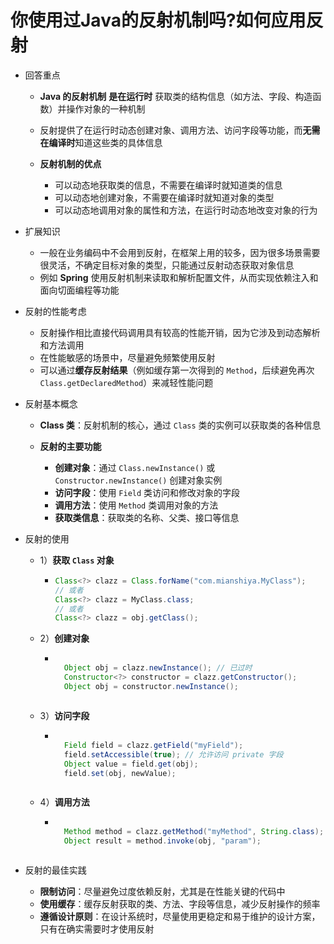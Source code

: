 # 你使用过Java的反射机制吗?如何应用反射

* 回答重点

  * **Java 的反射机制** **是在运行时** 获取类的结构信息（如方法、字段、构造函数）并操作对象的一种机制
  * 反射提供了在运行时动态创建对象、调用方法、访问字段等功能，而**无需在编译时**知道这些类的具体信息
  * **反射机制的优点**

    * 可以动态地获取类的信息，不需要在编译时就知道类的信息
    * 可以动态地创建对象，不需要在编译时就知道对象的类型
    * 可以动态地调用对象的属性和方法，在运行时动态地改变对象的行为

* 扩展知识

  * 一般在业务编码中不会用到反射，在框架上用的较多，因为很多场景需要很灵活，不确定目标对象的类型，只能通过反射动态获取对象信息
  * 例如 **Spring** 使用反射机制来读取和解析配置文件，从而实现依赖注入和面向切面编程等功能

* 反射的性能考虑

  * 反射操作相比直接代码调用具有较高的性能开销，因为它涉及到动态解析和方法调用
  * 在性能敏感的场景中，尽量避免频繁使用反射
  * 可以通过**缓存反射结果**（例如缓存第一次得到的 `Method`，后续避免再次 `Class.getDeclaredMethod`）来减轻性能问题

* 反射基本概念

  * **Class 类**：反射机制的核心，通过 `Class` 类的实例可以获取类的各种信息
  * **反射的主要功能**

    * **创建对象**：通过 `Class.newInstance()` 或 `Constructor.newInstance()` 创建对象实例
    * **访问字段**：使用 `Field` 类访问和修改对象的字段
    * **调用方法**：使用 `Method` 类调用对象的方法
    * **获取类信息**：获取类的名称、父类、接口等信息

* 反射的使用

  * 1）**获取 `Class` 对象**

    * ```java
      Class<?> clazz = Class.forName("com.mianshiya.MyClass");
      // 或者
      Class<?> clazz = MyClass.class;
      // 或者
      Class<?> clazz = obj.getClass();
      ```
  * 2）**创建对象**

    * ```java

        Object obj = clazz.newInstance(); // 已过时
        Constructor<?> constructor = clazz.getConstructor();
        Object obj = constructor.newInstance();

    ```
  * 3）**访问字段**

    * ```java

        Field field = clazz.getField("myField");
        field.setAccessible(true); // 允许访问 private 字段
        Object value = field.get(obj);
        field.set(obj, newValue);

    ```
  * 4）**调用方法**

    * ```java

        Method method = clazz.getMethod("myMethod", String.class);
        Object result = method.invoke(obj, "param");

    ```

* 反射的最佳实践

  * **限制访问**：尽量避免过度依赖反射，尤其是在性能关键的代码中
  * **使用缓存**：缓存反射获取的类、方法、字段等信息，减少反射操作的频率
  * **遵循设计原则**：在设计系统时，尽量使用更稳定和易于维护的设计方案，只有在确实需要时才使用反射
